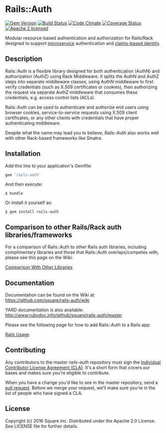 Rails::Auth
===========
[![Gem Version](https://badge.fury.io/rb/rails-auth.svg)](http://rubygems.org/gems/rails-auth)
[![Build Status](https://travis-ci.org/square/rails-auth.svg?branch=master)](https://travis-ci.org/square/rails-auth)
[![Code Climate](https://codeclimate.com/github/square/rails-auth/badges/gpa.svg)](https://codeclimate.com/github/square/rails-auth)
[![Coverage Status](https://coveralls.io/repos/github/square/rails-auth/badge.svg?branch=master)](https://coveralls.io/github/square/rails-auth?branch=master)
[![Apache 2 licensed](https://img.shields.io/badge/license-Apache2-blue.svg)](https://github.com/square/rails-auth/blob/master/LICENSE)

Modular resource-based authentication and authorization for Rails/Rack designed
to support [microservice] authentication and [claims-based identity].

[microservice]: http://martinfowler.com/articles/microservices.html
[claims-based identity]: https://en.wikipedia.org/wiki/Claims-based_identity

## Description

Rails::Auth is a flexible library designed for both authentication (AuthN) and authorization (AuthZ) using Rack Middleware. It splits the AuthN and AuthZ
steps into separate middleware classes, using AuthN middleware to first verify credentials (such as X.509 certificates or cookies), then authorizing the request
via separate AuthZ middleware that consumes these credentials, e.g. access control lists (ACLs).

Rails::Auth can be used to authenticate and authorize end users using browser cookies, service-to-service requests using X.509 client certificates, or any
other clients with credentials that have proper authenticating middleware.

Despite what the name may lead you to believe, Rails::Auth also works well with other Rack-based frameworks like Sinatra.

## Installation

Add this line to your application's Gemfile:

```ruby
gem 'rails-auth'
```

And then execute:

    $ bundle

Or install it yourself as:

    $ gem install rails-auth

## Comparison to other Rails/Rack auth libraries/frameworks

For a comparison of Rails::Auth to other Rails auth libraries, including
complimentary libraries and those that Rails::Auth overlaps/competes with,
please see this page on the Wiki:

[Comparison With Other Libraries](https://github.com/square/rails-auth/wiki/Comparison-With-Other-Libraries)

## Documentation

Documentation can be found on the Wiki at: https://github.com/square/rails-auth/wiki

YARD documentation is also available: http://www.rubydoc.info/github/square/rails-auth/master

Please see the following page for how to add Rails::Auth to a Rails app:

[Rails Usage](https://github.com/square/rails-auth/wiki/Rails-Usage)

## Contributing

Any contributors to the master *rails-auth* repository must sign the
[Individual Contributor License Agreement (CLA)]. It's a short form that covers
our bases and makes sure you're eligible to contribute.

When you have a change you'd like to see in the master repository, send a
[pull request]. Before we merge your request, we'll make sure you're in the list
of people who have signed a CLA.

[Individual Contributor License Agreement (CLA)]: https://spreadsheets.google.com/spreadsheet/viewform?formkey=dDViT2xzUHAwRkI3X3k5Z0lQM091OGc6MQ&ndplr=1
[pull request]: https://github.com/square/rails-auth/pulls

## License

Copyright (c) 2016 Square Inc. Distributed under the Apache 2.0 License.
See LICENSE file for further details.
